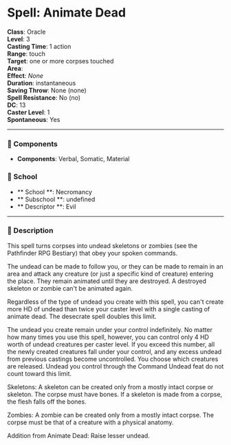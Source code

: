 
# Spell: Animate Dead
**Class**: Oracle  
**Level**: 3  
**Casting Time**: 1 action  
**Range**: touch  
**Target**: one or more corpses touched  
**Area**:   
**Effect**: _None_  
**Duration**: instantaneous  
**Saving Throw**: None (none)  
**Spell Resistance**: No (no)  
**DC**: 13  
**Caster Level**: 1  
**Spontaneous**: Yes

---

### 🔮 Components
- **Components**: Verbal, Somatic, Material

### 🏫 School
- ** School **: Necromancy
- ** Subschool **: undefined
- ** Descriptor **: Evil
---

### 📜 Description
This spell turns corpses into undead skeletons or zombies (see the Pathfinder RPG Bestiary) that obey your spoken commands.

The undead can be made to follow you, or they can be made to remain in an area and attack any creature (or just a specific kind of creature) entering the place. They remain animated until they are destroyed. A destroyed skeleton or zombie can't be animated again.

Regardless of the type of undead you create with this spell, you can't create more HD of undead than twice your caster level with a single casting of animate dead. The desecrate spell doubles this limit.

The undead you create remain under your control indefinitely. No matter how many times you use this spell, however, you can control only 4 HD worth of undead creatures per caster level. If you exceed this number, all the newly created creatures fall under your control, and any excess undead from previous castings become uncontrolled. You choose which creatures are released. Undead you control through the Command Undead feat do not count toward this limit.

Skeletons: A skeleton can be created only from a mostly intact corpse or skeleton. The corpse must have bones. If a skeleton is made from a corpse, the flesh falls off the bones.

Zombies: A zombie can be created only from a mostly intact corpse. The corpse must be that of a creature with a physical anatomy.

Addition from Animate Dead: Raise lesser undead.
